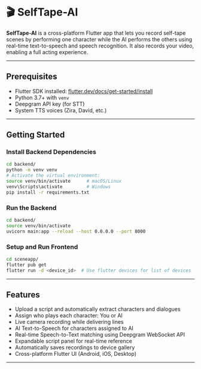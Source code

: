 # 🎬 SelfTape-AI

**SelfTape-AI** is a cross-platform Flutter app that lets you record self-tape scenes by performing one character while the AI performs the others using real-time text-to-speech and speech recognition. It also records your video, enabling a full acting experience.

---

## Prerequisites

- Flutter SDK installed: [flutter.dev/docs/get-started/install](https://flutter.dev/docs/get-started/install)
- Python 3.7+ with `venv`
- Deepgram API key (for STT)
- System TTS voices (Zira, David, etc.)

---

## Getting Started

### Install Backend Dependencies

```bash
cd backend/
python -m venv venv
# Activate the virtual environment:
source venv/bin/activate      # macOS/Linux
venv\Scripts\activate         # Windows
pip install -r requirements.txt
```
### Run the Backend

```bash
cd backend/
source venv/bin/activate
uvicorn main:app --reload --host 0.0.0.0 --port 8000
```

### Setup and Run Frontend

```bash
cd sceneapp/
flutter pub get
flutter run -d <device_id>  # Use flutter devices for list of devices
```

---

## Features

- Upload a script and automatically extract characters and dialogues
- Assign who plays each character: You or AI
- Live camera recording while delivering lines
- AI Text-to-Speech for characters assigned to AI
- Real-time Speech-to-Text matching using Deepgram WebSocket API
- Expandable script panel for real-time reference
- Automatically saves recordings to device gallery
- Cross-platform Flutter UI (Android, iOS, Desktop)

---
